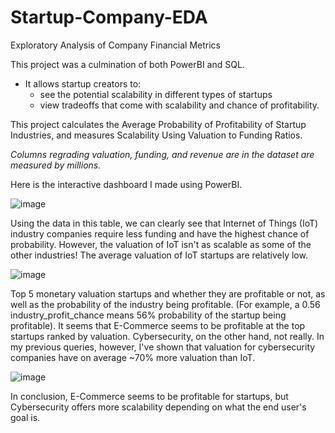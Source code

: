 # Startup-Company-EDA
Exploratory Analysis of Company Financial Metrics

This project was a culmination of both PowerBI and SQL.
- It allows startup creators to:
  - see the potential scalability in different types of startups
  - view tradeoffs that come with scalability and chance of profitability.
  
This project calculates the Average Probability of Profitability of Startup Industries, and measures Scalability Using Valuation to Funding Ratios. 

*Columns regrading valuation, funding, and revenue are in the dataset are measured by millions.*

Here is the interactive dashboard I made using PowerBI.

![image](https://github.com/user-attachments/assets/19a1ea60-c432-46c7-a1f8-d9c65d8e3b06)





Using the data in this table, we can clearly see that Internet of Things (IoT) industry companies require less funding and have the highest chance of probability. 
However, the valuation of IoT isn't as scalable as some of the other industries! The average valuation of IoT startups are relatively low.

![image](https://github.com/user-attachments/assets/54e59a0f-c52d-4f12-85c5-094932f5d87a)



Top 5 monetary valuation startups and whether they are profitable or not, as well as the probability of the industry being profitable. (For example, a 0.56 industry_profit_chance means 56% probability of the startup being profitable).
It seems that E-Commerce seems to be profitable at the top startups ranked by valuation. Cybersecurity, on the other hand, not really. 
In my previous queries, however, I've shown that valuation for cybersecurity companies have on average ~70% more valuation than IoT.

![image](https://github.com/user-attachments/assets/366d87bc-46dc-4ea1-8000-2ac7e95e3b98)

In conclusion, E-Commerce seems to be profitable for startups, but Cybersecurity offers more scalability depending on what the end user's goal is.
